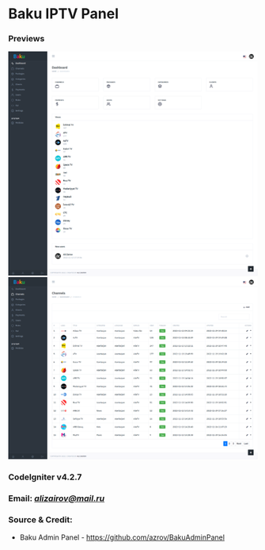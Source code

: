 # Baku IPTV Panel

### Previews

<img src="https://raw.githubusercontent.com/azrov/BakuIPTVPanel/main/previews/DASHBOARD.png">

<img src="https://raw.githubusercontent.com/azrov/BakuIPTVPanel/main/previews/CHANNELS.png">

### CodeIgniter v4.2.7

### Email: *alizairov@mail.ru*

### Source & Credit:
<ul>
<li>Baku Admin Panel - <a href="https://github.com/azrov/BakuAdminPanel" target="_blank">https://github.com/azrov/BakuAdminPanel</a></li>
</ul>
